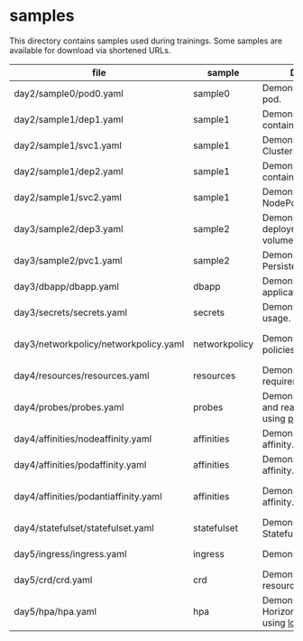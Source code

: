 # samples

This directory contains samples used during trainings. Some samples are available for download via shortened URLs.

|file|sample|Description|URL|
|---|---|---|---|
|day2/sample0/pod0.yaml|sample0|Demonstrates a simple pod.||
|day2/sample1/dep1.yaml|sample1|Demonstrates a two-container deployment.||
|day2/sample1/svc1.yaml|sample1|Demonstrates a ClusterIP service.||
|day2/sample1/dep2.yaml|sample1|Demonstrates a one-container deployment.||
|day2/sample1/svc2.yaml|sample1|Demonstrates a NodePort service.||
|day3/sample2/dep3.yaml|sample2|Demonstrates a deployment with a volume.||
|day3/sample2/pvc1.yaml|sample2|Demonstrates a PersistentVolumeClaim.||
|day3/dbapp/dbapp.yaml|dbapp|Demonstrates a full application.|http://re.rspl.net/k8s-sample-dbapp|
|day3/secrets/secrets.yaml|secrets|Demonstrates Secret usage.|http://re.rspl.net/k8s-sample-secrets|
|day3/networkpolicy/networkpolicy.yaml|networkpolicy|Demonstrates network policies.*|http://re.rspl.net/k8s-sample-networkpolicies|
|day4/resources/resources.yaml|resources|Demonstrates resource requirements.|http://re.rspl.net/k8s-sample-resources|
|day4/probes/probes.yaml|probes|Demonstrates liveness and readiness probes using [probestest](https://github.com/rajch/ttws).|http://re.rspl.net/k8s-sample-probes|
|day4/affinities/nodeaffinity.yaml|affinities|Demonstrates node affinity.*|http://re.rspl.net/k8s-sample-nodeaffinity|
|day4/affinities/podaffinity.yaml|affinities|Demonstrates pod affinity.*|http://re.rspl.net/k8s-sample-podaffinity|
|day4/affinities/podantiaffinity.yaml|affinities|Demonstrates pod anti-affinity.*|http://re.rspl.net/k8s-sample-podantiaffinity|
|day4/statefulset/statefulset.yaml|statefulset|Demonstrates StatefulSet.|http://re.rspl.net/k8s-sample-statefulset|
|day5/ingress/ingress.yaml|ingress|Demonstrates Ingress.|http://re.rspl.net/k8s-sample-ingress|
|day5/crd/crd.yaml|crd|Demonstrates custom resource definitions|http://re.rspl.net/k8s-sample-crd|
|day5/hpa/hpa.yaml|hpa|Demonstrates HorizontalPodAutoScaler using [ldgen](https://github.com/rajch/ttws).|http://re.rspl.net/k8s-sample-hpa|
